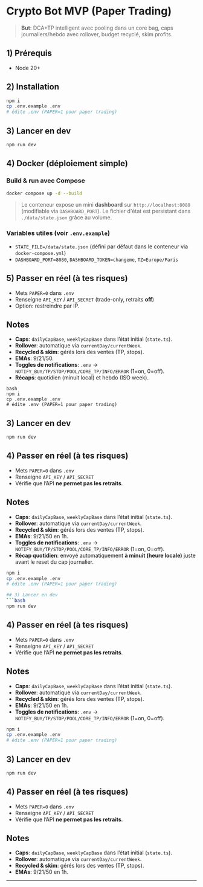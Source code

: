 # Crypto Bot MVP (Paper Trading)

> **But**: DCA+TP intelligent avec pooling dans un core bag, caps journaliers/hebdo avec rollover, budget recyclé, skim profits.

## 1) Prérequis
- Node 20+

## 2) Installation
```bash
npm i
cp .env.example .env
# édite .env (PAPER=1 pour paper trading)
```

## 3) Lancer en dev
```bash
npm run dev
```

## 4) Docker (déploiement simple)
### Build & run avec Compose
```bash
docker compose up -d --build
```
> Le conteneur expose un mini **dashboard** sur `http://localhost:8080` (modifiable via `DASHBOARD_PORT`).
> Le fichier d'état est persistant dans `./data/state.json` grâce au volume.

### Variables utiles (voir `.env.example`)
- `STATE_FILE=/data/state.json` (défini par défaut dans le conteneur via `docker-compose.yml`)
- `DASHBOARD_PORT=8080`, `DASHBOARD_TOKEN=changeme`, `TZ=Europe/Paris`

## 5) Passer en réel (à tes risques)
- Mets `PAPER=0` dans `.env`
- Renseigne `API_KEY` / `API_SECRET` (trade-only, retraits **off**)
- Option: restreindre par IP.

## Notes
- **Caps**: `dailyCapBase`, `weeklyCapBase` dans l’état initial (`state.ts`).
- **Rollover**: automatique via `currentDay/currentWeek`.
- **Recycled & skim**: gérés lors des ventes (TP, stops).
- **EMAs**: 9/21/50.
- **Toggles de notifications**: `.env` → `NOTIFY_BUY/TP/STOP/POOL/CORE_TP/INFO/ERROR` (1=on, 0=off).
- **Récaps**: quotidien (minuit local) et hebdo (ISO week).
```
bash
npm i
cp .env.example .env
# édite .env (PAPER=1 pour paper trading)
```

## 3) Lancer en dev
```bash
npm run dev
```

## 4) Passer en réel (à tes risques)
- Mets `PAPER=0` dans `.env`
- Renseigne `API_KEY` / `API_SECRET`
- Vérifie que l’API **ne permet pas les retraits**.

## Notes
- **Caps**: `dailyCapBase`, `weeklyCapBase` dans l’état initial (`state.ts`).
- **Rollover**: automatique via `currentDay/currentWeek`.
- **Recycled & skim**: gérés lors des ventes (TP, stops).
- **EMAs**: 9/21/50 en 1h.
- **Toggles de notifications**: `.env` → `NOTIFY_BUY/TP/STOP/POOL/CORE_TP/INFO/ERROR` (1=on, 0=off).
- **Récap quotidien**: envoyé automatiquement **à minuit (heure locale)** juste avant le reset du cap journalier.
```bash
npm i
cp .env.example .env
# édite .env (PAPER=1 pour paper trading)

## 3) Lancer en dev
```bash
npm run dev
```

## 4) Passer en réel (à tes risques)
- Mets `PAPER=0` dans `.env`
- Renseigne `API_KEY` / `API_SECRET`
- Vérifie que l’API **ne permet pas les retraits**.

## Notes
- **Caps**: `dailyCapBase`, `weeklyCapBase` dans l’état initial (`state.ts`).
- **Rollover**: automatique via `currentDay/currentWeek`.
- **Recycled & skim**: gérés lors des ventes (TP, stops).
- **EMAs**: 9/21/50 en 1h.
- **Toggles de notifications**: `.env` → `NOTIFY_BUY/TP/STOP/POOL/CORE_TP/INFO/ERROR` (1=on, 0=off).
```bash
npm i
cp .env.example .env
# édite .env (PAPER=1 pour paper trading)
```

## 3) Lancer en dev
```bash
npm run dev
```

## 4) Passer en réel (à tes risques)
- Mets `PAPER=0` dans `.env`
- Renseigne `API_KEY` / `API_SECRET`
- Vérifie que l’API **ne permet pas les retraits**.

## Notes
- **Caps**: `dailyCapBase`, `weeklyCapBase` dans l’état initial (`state.ts`).
- **Rollover**: automatique via `currentDay/currentWeek`.
- **Recycled & skim**: gérés lors des ventes (TP, stops).
- **EMAs**: 9/21/50 en 1h.

---
